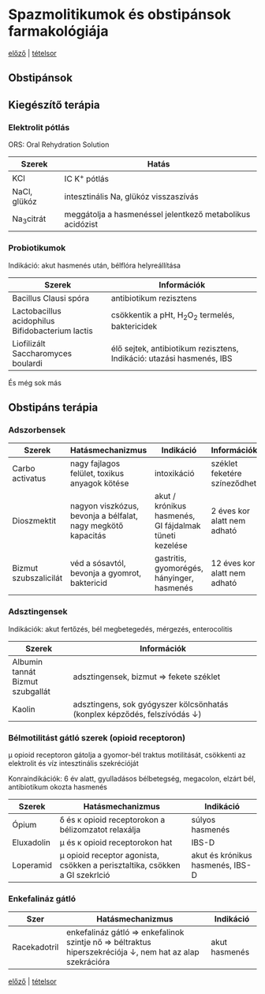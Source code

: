 # Spazmolitikumok és obstipánsok farmakológiája

[előző](25.%20Prokinetikumok,%20epe-%20és%20májműködésre%20ható%20szerek%20farmakológiája.md) | [tételsor](0.%20Hattan%20ea%20kidolgozás%20-%20Németh%20Boldizsár.md)

## Obstipánsok

## Kiegészítő terápia

### Elektrolit pótlás

ORS: Oral Rehydration Solution

Szerek | Hatás
--- | ---
KCl | IC K<sup>+</sup> pótlás
NaCl, glükóz | intesztinális Na, glükóz visszaszívás
Na<sub>3</sub>citrát | meggátolja a hasmenéssel jelentkező metabolikus acidózist

### Probiotikumok

Indikáció: akut hasmenés után, bélflóra helyreállítása

Szerek | Információk
--- | ---
Bacillus Clausi spóra | antibiotikum rezisztens
Lactobacillus acidophilus <br> Bifidobacterium lactis | csökkentik a pHt, H<sub>2</sub>O<sub>2</sub> termelés, baktericidek
Liofilizált Saccharomyces boulardi | élő sejtek, antibiotikum rezisztens, Indikáció: utazási hasmenés, IBS
És még sok más

## Obstipáns terápia

### Adszorbensek

Szerek | Hatásmechanizmus | Indikáció | Információk
--- | --- | --- | ---
Carbo activatus | nagy fajlagos felület, toxikus anyagok kötése | intoxikáció | széklet feketére színeződhet
Dioszmektit | nagyon viszkózus, bevonja a bélfalat, nagy megkötő kapacitás | akut / krónikus hasmenés, GI fájdalmak tüneti kezelése | 2 éves kor alatt nem adható
Bizmut szubszalicilát | véd a sósavtól, bevonja a gyomrot, baktericid | gastritis, gyomorégés, hányinger, hasmenés | 12 éves kor alatt nem adható

### Adsztingensek

Indikációk: akut fertőzés, bél megbetegedés, mérgezés, enterocolitis

Szerek | Információk
--- | ---
Albumin tannát <br> Bizmut szubgallát | adsztingensek, bizmut ⇒ fekete széklet
Kaolin | adsztingens, sok gyógyszer kölcsönhatás (konplex képződés, felszívódás ↓)

### Bélmotilitást gátló szerek (opioid receptoron)

μ opioid receptoron gátolja a gyomor-bél traktus motilitását, csökkenti az elektrolit és víz intesztinális szekrécióját

Konraindikációk: 6 év alatt, gyulladásos bélbetegség, megacolon, elzárt bél, antibiotikum okozta hasmenés

Szerek | Hatásmechanizmus | Indikáció
--- | --- | ---
Ópium | δ és κ opioid receptorokon a bélizomzatot relaxálja | súlyos hasmenés
Eluxadolin | μ és κ opioid receptorokon hat | IBS-D
Loperamid | μ opioid receptor agonista, csökken a perisztaltika, csökken a GI szekrlció | akut és krónikus hasmenés, IBS-D

### Enkefalináz gátló

Szer | Hatásmechanizmus | Indikáció
--- | --- | ---
Racekadotril | enkefalináz gátló ⇒ enkefalinok szintje nő ⇒ béltraktus hiperszekréciója ↓, nem hat az alap szekrációra | akut hasmenés

[előző](25.%20Prokinetikumok,%20epe-%20és%20májműködésre%20ható%20szerek%20farmakológiája.md) | [tételsor](0.%20Hattan%20ea%20kidolgozás%20-%20Németh%20Boldizsár.md)
